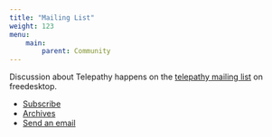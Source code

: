 ```yaml
---
title: "Mailing List"
weight: 123
menu:
    main:
        parent: Community
---
```


Discussion about Telepathy happens on the [telepathy mailing list](https://lists.freedesktop.org/mailman/listinfo/telepathy) on freedesktop.

* [Subscribe](https://lists.freedesktop.org/mailman/listinfo/telepathy)
* [Archives](https://lists.freedesktop.org/archives/telepathy)
* [Send an email](mailto:telepathy@lists.freedesktop.org)
